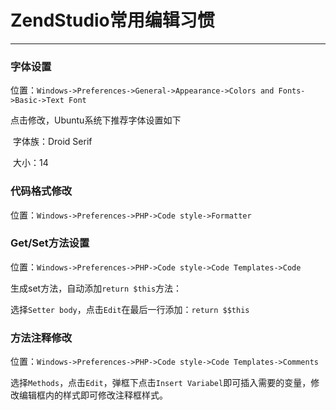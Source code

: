 # ZendStudio常用编辑习惯

---

### 字体设置

位置：`Windows->Preferences->General->Appearance->Colors and Fonts->Basic->Text Font`

点击修改，Ubuntu系统下推荐字体设置如下

​	字体族：Droid Serif

​	大小：14

### 代码格式修改

位置：`Windows->Preferences->PHP->Code style->Formatter`

### Get/Set方法设置

位置：`Windows->Preferences->PHP->Code style->Code Templates->Code`

生成set方法，自动添加`return $this`方法：

选择`Setter body`，点击`Edit`在最后一行添加：`return $$this`

### 方法注释修改

位置：`Windows->Preferences->PHP->Code style->Code Templates->Comments`

选择`Methods`，点击`Edit`，弹框下点击`Insert Variabel`即可插入需要的变量，修改编辑框内的样式即可修改注释框样式。